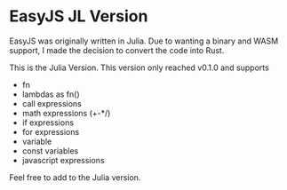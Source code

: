 # EasyJS JL Version
EasyJS was originally written in Julia. Due to wanting a binary and WASM support, I made the decision to convert the code into Rust.


This is the Julia Version. This version only reached v0.1.0 and supports

- fn
- lambdas as fn()
- call expressions
- math expressions (+-*/)
- if expressions
- for expressions
- variable 
- const variables
- javascript expressions

Feel free to add to the Julia version.